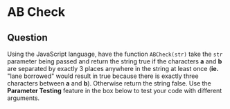 # AB Check

## Question
Using the JavaScript language, have the function `ABCheck(str)` take the `str` parameter being passed and return the string true if the characters <b>a</b> and <b>b</b> are separated by exactly 3 places anywhere in the string at least once (<b>ie.</b> "lane borrowed" would result in true because there is exactly three characters between <b>a</b> and <b>b</b>).
Otherwise return the string false.
Use the <b>Parameter Testing</b> feature in the box below to test your code with different arguments.